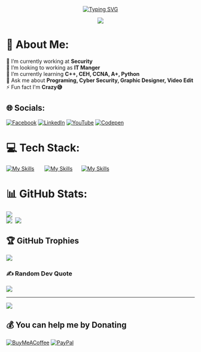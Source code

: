 <p align="center">
<a href="https://git.io/typing-svg"><img src="https://readme-typing-svg.demolab.com?font=Fira+Code&weight=600&size=30&duration=3000&pause=1000&color=594EAD&center=true&vCenter=true&width=435&lines=Hi+%F0%9F%91%8B%2C+I'm+Ahmed+Hamed;Welcome+To+My+Profile😃" alt="Typing SVG" /></a>

<p align="center">
<img src="https://i.ibb.co/MZVN04H/6352cb28262707-5637231a2a4a7.gif">
<br>

# 💫 About Me:
🔭 I’m currently working at <b>Security</b><br>👯 I’m looking to working as <b>IT Manger</b>
<br>🌱 I’m currently learning <b>C++, CEH, CCNA, A+, Python</b><br>💬 Ask me about <b>Programing, Cyber Security, Graphic Designer, Video Edit</b>
<br>⚡ Fun fact I'm <b>Crazy😅</b>

## 🌐 Socials:
[![Facebook](https://img.shields.io/badge/Facebook-%231877F2.svg?logo=Facebook&logoColor=white)](https://facebook.com/ahmedhamed.0010) [![LinkedIn](https://img.shields.io/badge/LinkedIn-%230077B5.svg?logo=linkedin&logoColor=white)](https://linkedin.com/in/ahmed-hamed665) [![YouTube](https://img.shields.io/badge/YouTube-%23FF0000.svg?logo=YouTube&logoColor=white)](https://youtube.com/@technohamed) [![Codepen](https://img.shields.io/badge/Codepen-000000?style=for-the-badge&logo=codepen&logoColor=white)](https://codepen.io/TechnoHamed) 

# 💻 Tech Stack:
[![My Skills](https://skillicons.dev/icons?i=c,cpp,cs,py,html,css,js,bootstrap,&perline=4&theme=dark)](https://skillicons.dev) &nbsp;&nbsp;&nbsp;&nbsp;&nbsp; [![My Skills](https://skillicons.dev/icons?i=arduino,discord,github,linux,vscode,visualstudio,&perline=3&theme=dark)](https://skillicons.dev) &nbsp;&nbsp;&nbsp;&nbsp;&nbsp;[![My Skills](https://skillicons.dev/icons?i=ps,ai,ae,pr,au,xd,figma,blender,&perline=4&theme=dark)](https://skillicons.dev)
<br>

# 📊 GitHub Stats:
![](https://github-readme-stats.vercel.app/api/top-langs/?username=TechnoHamed&theme=nightowl&hide_border=false&include_all_commits=true&count_private=true&layout=compact)
<br/>
![](https://github-readme-stats.vercel.app/api?username=TechnoHamed&theme=nightowl&hide_border=false&include_all_commits=true&count_private=true)&nbsp;
![](https://github-readme-streak-stats.herokuapp.com/?user=TechnoHamed&theme=nightowl&hide_border=false)<br>



## 🏆 GitHub Trophies
![](https://github-profile-trophy.vercel.app/?username=TechnoHamed&theme=nord&no-frame=false&no-bg=false&margin-w=4)

### ✍️ Random Dev Quote
![](https://quotes-github-readme.vercel.app/api?type=horizontal&theme=tokyonight)

---
[![](https://visitcount.itsvg.in/api?id=TechnoHamed&icon=0&color=6)](https://visitcount.itsvg.in)

  ## 💰 You can help me by Donating
  [![BuyMeACoffee](https://img.shields.io/badge/Buy%20Me%20a%20Coffee-ffdd00?style=for-the-badge&logo=buy-me-a-coffee&logoColor=black)](https://buymeacoffee.com/ahmedhamed.0010) [![PayPal](https://img.shields.io/badge/PayPal-00457C?style=for-the-badge&logo=paypal&logoColor=white)](https://paypal.me/ahmedhamedmohamed) 

  
<!-- Proudly created with GPRM ( https://gprm.itsvg.in ) -->
